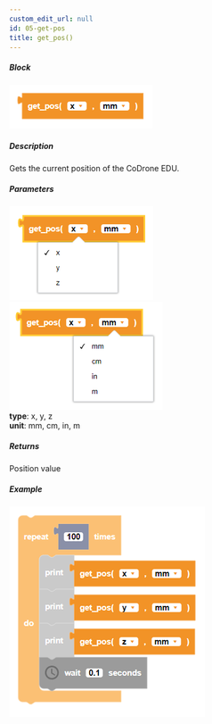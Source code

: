 ```yaml
---
custom_edit_url: null
id: 05-get-pos
title: get_pos()
---
```


##### Block

![get pos block image](get_pos.PNG)<br />

##### Description

Gets the current position of the CoDrone EDU.

##### Parameters
![get pos image](get_pos_params1.PNG)
![get pos image](get_pos_params2.PNG) <br />
**type**: x, y, z <br />
**unit**: mm, cm, in, m <br />

##### Returns

Position value

##### Example

![get pos example](get_pos_example.PNG)